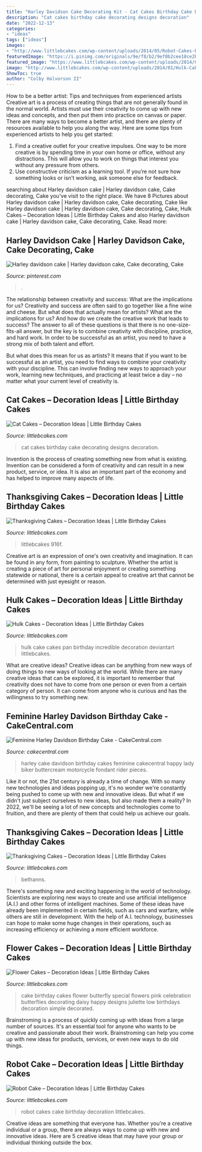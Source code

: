 ```yaml
---
title: "Harley Davidson Cake Decorating Kit - Cat Cakes Birthday Cake Decorating Designs Decoration"
description: "Cat cakes birthday cake decorating designs decoration"
date: "2022-12-13"
categories:
- "ideas"
tags: ["ideas"]
images:
- "http://www.littlebcakes.com/wp-content/uploads/2014/05/Robot-Cakes-Pictures.jpg"
featuredImage: "https://i.pinimg.com/originals/9e/f8/b2/9ef8b2cee18ce2b2464145545784bd2b.jpg"
featured_image: "https://www.littlebcakes.com/wp-content/uploads/2014/05/Thanksgiving-Cakes.jpg"
image: "http://www.littlebcakes.com/wp-content/uploads/2014/01/Hulk-Cake-Pan-768x1024.jpg"
ShowToc: true
author: "Colby Halvorson II"
---
```



How to be a better artist: Tips and techniques from experienced artists
Creative art is a process of creating things that are not generally found in the normal world. Artists must use their creativity to come up with new ideas and concepts, and then put them into practice on canvas or paper. There are many ways to become a better artist, and there are plenty of resources available to help you along the way. Here are some tips from experienced artists to help you get started: 
1. Find a creative outlet for your creative impulses. One way to be more creative is by spending time in your own home or office, without any distractions. This will allow you to work on things that interest you without any pressure from others. 
2. Use constructive criticism as a learning tool. If you’re not sure how something looks or isn’t working, ask someone else for feedback.

	

		
searching about Harley davidson cake | Harley davidson cake, Cake decorating, Cake you've visit to the right place. We have 8 Pictures about Harley davidson cake | Harley davidson cake, Cake decorating, Cake like Harley davidson cake | Harley davidson cake, Cake decorating, Cake, Hulk Cakes – Decoration Ideas | Little Birthday Cakes and also Harley davidson cake | Harley davidson cake, Cake decorating, Cake. Read more:
		
    
## Harley Davidson Cake | Harley Davidson Cake, Cake Decorating, Cake

<img loading=lazy src="https://i.pinimg.com/originals/9e/f8/b2/9ef8b2cee18ce2b2464145545784bd2b.jpg" onerror="this.onerror=null;this.src='https://tse3.mm.bing.net/th?id=OIP.AdM_UG49U_-e3fGfR7DwLgHaJ4&amp;pid=15.1';" alt="Harley davidson cake | Harley davidson cake, Cake decorating, Cake">

_Source: pinterest.com_

>. 

	

The relationship between creativity and success: What are the implications for us?
Creativity and success are often said to go together like a fine wine and cheese. But what does that actually mean for artists? What are the implications for us? And how do we create the creative work that leads to success?
The answer to all of these questions is that there is no one-size-fits-all answer, but the key is to combine creativity with discipline, practice, and hard work. In order to be successful as an artist, you need to have a strong mix of both talent and effort.

But what does this mean for us as artists? It means that if you want to be successful as an artist, you need to find ways to combine your creativity with your discipline. This can involve finding new ways to approach your work, learning new techniques, and practicing at least twice a day – no matter what your current level of creativity is.

    
## Cat Cakes – Decoration Ideas | Little Birthday Cakes

<img loading=lazy src="http://www.littlebcakes.com/wp-content/uploads/2014/01/Cat-Cakes-Images.jpg" onerror="this.onerror=null;this.src='https://tse2.mm.bing.net/th?id=OIP.RoATVSy06MJ5D2abjsBFVwHaHG&amp;pid=15.1';" alt="Cat Cakes – Decoration Ideas | Little Birthday Cakes">

_Source: littlebcakes.com_

>cat cakes birthday cake decorating designs decoration. 

	

Invention is the process of creating something new from what is existing. Invention can be considered a form of creativity and can result in a new product, service, or idea. It is also an important part of the economy and has helped to improve many aspects of life.

    
## Thanksgiving Cakes – Decoration Ideas | Little Birthday Cakes

<img loading=lazy src="https://www.littlebcakes.com/wp-content/uploads/2014/05/Thanksgiving-Cake-Pictures.jpg" onerror="this.onerror=null;this.src='https://tse2.mm.bing.net/th?id=OIP.V7F1yRvVgt_iNBKie4WR1wHaFj&amp;pid=15.1';" alt="Thanksgiving Cakes – Decoration Ideas | Little Birthday Cakes">

_Source: littlebcakes.com_

>littlebcakes 916f. 

	

Creative art is an expression of one's own creativity and imagination. It can be found in any form, from painting to sculpture. Whether the artist is creating a piece of art for personal enjoyment or creating something statewide or national, there is a certain appeal to creative art that cannot be determined with just eyesight or reason.

    
## Hulk Cakes – Decoration Ideas | Little Birthday Cakes

<img loading=lazy src="http://www.littlebcakes.com/wp-content/uploads/2014/01/Hulk-Cake-Pan-768x1024.jpg" onerror="this.onerror=null;this.src='https://tse2.mm.bing.net/th?id=OIP.zx1To8fLRa2oKshjLvvHbQHaJ4&amp;pid=15.1';" alt="Hulk Cakes – Decoration Ideas | Little Birthday Cakes">

_Source: littlebcakes.com_

>hulk cake cakes pan birthday incredible decoration deviantart littlebcakes. 

	

What are creative ideas?
Creative ideas can be anything from new ways of doing things to new ways of looking at the world. While there are many creative ideas that can be explored, it is important to remember that creativity does not have to come from one person or even from a certain category of person. It can come from anyone who is curious and has the willingness to try something new.

    
## Feminine Harley Davidson Birthday Cake - CakeCentral.com

<img loading=lazy src="http://cdn001.cakecentral.com/gallery/2015/03/900_884898ZHcY_feminine-harley-davidson-birthday-cake.jpg" onerror="this.onerror=null;this.src='https://tse1.mm.bing.net/th?id=OIP.E00cjbZBW1nQL3HXSZHMPgHaLH&amp;pid=15.1';" alt="Feminine Harley Davidson Birthday Cake - CakeCentral.com">

_Source: cakecentral.com_

>harley cake davidson birthday cakes feminine cakecentral happy lady biker buttercream motorcycle fondant rider pieces. 

	

Like it or not, the 21st century is already a time of change. With so many new technologies and ideas popping up, it's no wonder we're constantly being pushed to come up with new and innovative ideas. But what if we didn't just subject ourselves to new ideas, but also made them a reality? In 2022, we'll be seeing a lot of new concepts and technologies come to fruition, and there are plenty of them that could help us achieve our goals.

    
## Thanksgiving Cakes – Decoration Ideas | Little Birthday Cakes

<img loading=lazy src="https://www.littlebcakes.com/wp-content/uploads/2014/05/Thanksgiving-Cakes.jpg" onerror="this.onerror=null;this.src='https://tse1.mm.bing.net/th?id=OIP.lT0h-RbUDmhCTX2uxe0GtAHaIO&amp;pid=15.1';" alt="Thanksgiving Cakes – Decoration Ideas | Little Birthday Cakes">

_Source: littlebcakes.com_

>bethanns. 

	

There's something new and exciting happening in the world of technology. Scientists are exploring new ways to create and use artificial intelligence (A.I.) and other forms of intelligent machines. Some of these ideas have already been implemented in certain fields, such as cars and warfare, while others are still in development. With the help of A.I. technology, businesses can hope to make some huge changes in their operations, such as increasing efficiency or achieving a more efficient workforce.

    
## Flower Cakes – Decoration Ideas | Little Birthday Cakes

<img loading=lazy src="http://www.littlebcakes.com/wp-content/uploads/2013/08/Flowers-For-Cakes.jpg" onerror="this.onerror=null;this.src='https://tse2.mm.bing.net/th?id=OIP.GTf8T8P2TpWKT0gvyAXTNgHaLG&amp;pid=15.1';" alt="Flower Cakes – Decoration Ideas | Little Birthday Cakes">

_Source: littlebcakes.com_

>cake birthday cakes flower butterfly special flowers pink celebration butterflies decorating daisy happy designs juliette low birthdays decoration simple decorated. 

	

Brainstroming is a process of quickly coming up with ideas from a large number of sources. It's an essential tool for anyone who wants to be creative and passionate about their work. Brainstroming can help you come up with new ideas for products, services, or even new ways to do old things.

    
## Robot Cake – Decoration Ideas | Little Birthday Cakes

<img loading=lazy src="http://www.littlebcakes.com/wp-content/uploads/2014/05/Robot-Cakes-Pictures.jpg" onerror="this.onerror=null;this.src='https://tse3.mm.bing.net/th?id=OIP.RX6hNCTZxUUEvF1iXkOFlwHaGQ&amp;pid=15.1';" alt="Robot Cake – Decoration Ideas | Little Birthday Cakes">

_Source: littlebcakes.com_

>robot cakes cake birthday decoration littlebcakes. 

	

Creative ideas are something that everyone has. Whether you're a creative individual or a group, there are always ways to come up with new and innovative ideas. Here are 5 creative ideas that may have your group or individual thinking outside the box.

